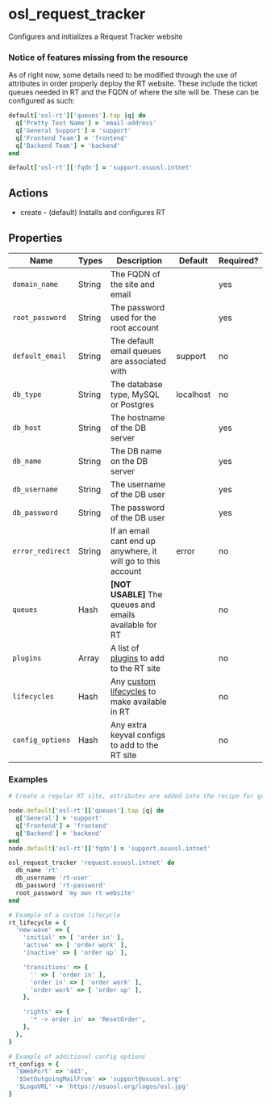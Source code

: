 osl\_request\_tracker
=====================

Configures and initializes a Request Tracker website

### Notice of features missing from the resource

As of right now, some details need to be modified through the use of attributes in order properly deploy the RT website. These include the ticket queues needed in RT and the FQDN of where the site will be. These can be configured as such:

```rb
default['osl-rt']['queues'].tap |q| do
  q['Pretty Text Name'] = 'email-address'
  q['General Support'] = 'support'
  q['Frontend Team'] = 'frontend'
  q['Backend Team'] = 'backend'
end

default['osl-rt']['fqdn'] = 'support.osuosl.intnet'
```

## Actions

- create - (default) Installs and configures RT

## Properties

Name             | Types  | Description                                                  | Default   | Required?
-----------------|--------|--------------------------------------------------------------|-----------|----------
`domain_name`    | String | The FQDN of the site and email                               |           | yes
`root_password`  | String | The password used for the root account                       |           | yes
`default_email`  | String | The default email queues are associated with                 | support   | no
`db_type`        | String | The database type, MySQL or Postgres                         | localhost | no
`db_host`        | String | The hostname of the DB server                                |           | yes
`db_name`        | String | The DB name on the DB server                                 |           | yes
`db_username`    | String | The username of the DB user                                  |           | yes
`db_password`    | String | The password of the DB user                                  |           | yes
`error_redirect` | String | If an email cant end up anywhere, it will go to this account | error     | no
`queues`         | Hash   | **[NOT USABLE]** The queues and emails available for RT      |           | no
`plugins`        | Array  | A list of [plugins](https://rt-wiki.bestpractical.com/wiki/Extensions) to add to the RT site | | no
`lifecycles`     | Hash   | Any [custom lifecycles](https://docs.bestpractical.com/rt/4.4.1/customizing/lifecycles.html) to make available in RT | | no
`config_options` | Hash   | Any extra keyval configs to add to the RT site               |           | no

### Examples

```rb
# Create a regular RT site, attributes are added into the recipe for greater detail

node.default['osl-rt']['queues'].tap |q| do
  q['General'] = 'support'
  q['Frontend'] = 'frontend'
  q['Backend'] = 'backend'
end
node.default['osl-rt']['fqdn'] = 'support.osuosl.intnet'

osl_request_tracker 'request.osuosl.intnet' do
  db_name 'rt'
  db_username 'rt-user'
  db_password 'rt-password'
  root_password 'my own rt website'
end

# Example of a custom lifecycle
rt_lifecycle = {
  'new-wave' => {
    'initial' => [ 'order in' ],
    'active' => [ 'order work' ],
    'inactive' => [ 'order up' ],

    'transitions' => {
      '' => [ 'order in' ],
      'order in' => [ 'order work' ],
      'order work' => [ 'order up' ],
    },

    'rights' => {
      '* -> order in' => 'ResetOrder',
    },
  },
}

# Example of additional config options
rt_configs = {
  '$WebPort' => '443',
  '$SetOutgoingMailFrom' => 'support@osuosl.org'
  '$LogoURL' -> 'https://osuosl.org/logos/osl.jpg'
}
```
